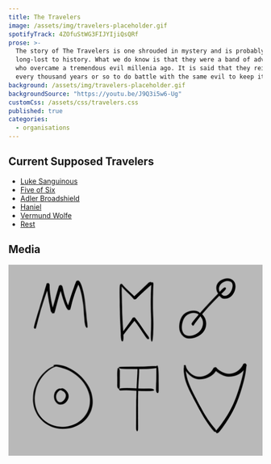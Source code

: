 ```yaml
---
title: The Travelers
image: /assets/img/travelers-placeholder.gif
spotifyTrack: 4ZOfuStWG3FIJYIjiQsQRf
prose: >-
  The story of The Travelers is one shrouded in mystery and is probably
  long-lost to history. What we do know is that they were a band of adventurers
  who overcame a tremendous evil millenia ago. It is said that they reincarnate
  every thousand years or so to do battle with the same evil to keep it at bay.
background: /assets/img/travelers-placeholder.gif
backgroundSource: "https://youtu.be/J9Q3i5w6-Ug"
customCss: /assets/css/travelers.css
published: true
categories:
  - organisations
---
```


## Current Supposed Travelers

<ul>
  <li><a href="https://ddb.ac/characters/17274199/5uA0VU" target="_blank">Luke Sanguinous</a></li>
  <li><a href="https://ddb.ac/characters/16527077/Fk64dB" target="_blank">Five of Six</a></li>
  <li><a href="https://ddb.ac/characters/17710239/VpNWkd" target="_blank">Adler Broadshield</a></li>
  <li><a href="https://ddb.ac/characters/17041655/PTdrGd" target="_blank">Haniel</a></li>
  <li><a href="https://ddb.ac/characters/19268207/nyxiqs" target="_blank">Vermund Wolfe</a></li>
  <li><a href="https://ddb.ac/characters/24242666/racTlO" target="_blank">Rest</a></li>
</ul>

## Media

![](/assets/img/travelers-sigils.png)
